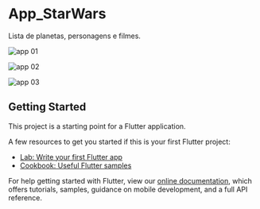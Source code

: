 # App_StarWars

Lista de planetas, personagens e filmes.


![app 01](https://user-images.githubusercontent.com/86091132/161301681-3f6a2b01-420b-4e8b-9c11-cdf28dc8b652.jpg)

![app 02](https://user-images.githubusercontent.com/86091132/161301755-e62882da-1bd6-4b12-a54e-aa892b53bf1d.jpg)

![app 03](https://user-images.githubusercontent.com/86091132/161301879-139fe33c-3139-4f46-9d29-545609cdee46.jpg)


## Getting Started


This project is a starting point for a Flutter application.

A few resources to get you started if this is your first Flutter project:

- [Lab: Write your first Flutter app](https://flutter.dev/docs/get-started/codelab)
- [Cookbook: Useful Flutter samples](https://flutter.dev/docs/cookbook)

For help getting started with Flutter, view our
[online documentation](https://flutter.dev/docs), which offers tutorials,
samples, guidance on mobile development, and a full API reference.
